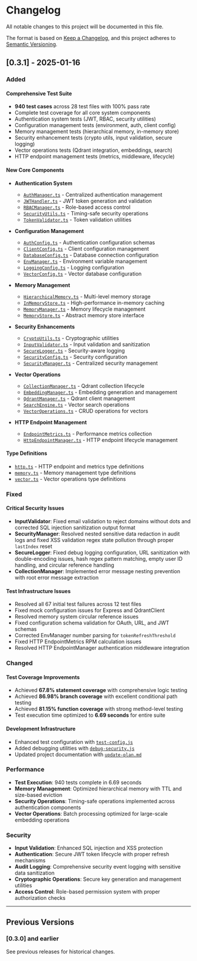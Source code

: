 # Changelog

All notable changes to this project will be documented in this file.

The format is based on [Keep a Changelog](https://keepachangelog.com/en/1.0.0/),
and this project adheres to [Semantic Versioning](https://semver.org/spec/v2.0.0.html).

## [0.3.1] - 2025-01-16

### Added

#### Comprehensive Test Suite
- **940 test cases** across 28 test files with 100% pass rate
- Complete test coverage for all core system components
- Authentication system tests (JWT, RBAC, security utilities)
- Configuration management tests (environment, auth, client config)
- Memory management tests (hierarchical memory, in-memory store)
- Security enhancement tests (crypto utils, input validation, secure logging)
- Vector operations tests (Qdrant integration, embeddings, search)
- HTTP endpoint management tests (metrics, middleware, lifecycle)

#### New Core Components
- **Authentication System**
  - [`AuthManager.ts`](packages/core/src/auth/AuthManager.ts) - Centralized authentication management
  - [`JWTHandler.ts`](packages/core/src/auth/JWTHandler.ts) - JWT token generation and validation
  - [`RBACManager.ts`](packages/core/src/auth/RBACManager.ts) - Role-based access control
  - [`SecurityUtils.ts`](packages/core/src/auth/SecurityUtils.ts) - Timing-safe security operations
  - [`TokenValidator.ts`](packages/core/src/auth/TokenValidator.ts) - Token validation utilities

- **Configuration Management**
  - [`AuthConfig.ts`](packages/core/src/config/AuthConfig.ts) - Authentication configuration schemas
  - [`ClientConfig.ts`](packages/core/src/config/ClientConfig.ts) - Client configuration management
  - [`DatabaseConfig.ts`](packages/core/src/config/DatabaseConfig.ts) - Database connection configuration
  - [`EnvManager.ts`](packages/core/src/config/EnvManager.ts) - Environment variable management
  - [`LoggingConfig.ts`](packages/core/src/config/LoggingConfig.ts) - Logging configuration
  - [`VectorConfig.ts`](packages/core/src/config/VectorConfig.ts) - Vector database configuration

- **Memory Management**
  - [`HierarchicalMemory.ts`](packages/core/src/memory/HierarchicalMemory.ts) - Multi-level memory storage
  - [`InMemoryStore.ts`](packages/core/src/memory/InMemoryStore.ts) - High-performance in-memory caching
  - [`MemoryManager.ts`](packages/core/src/memory/MemoryManager.ts) - Memory lifecycle management
  - [`MemoryStore.ts`](packages/core/src/memory/MemoryStore.ts) - Abstract memory store interface

- **Security Enhancements**
  - [`CryptoUtils.ts`](packages/core/src/security/CryptoUtils.ts) - Cryptographic utilities
  - [`InputValidator.ts`](packages/core/src/security/InputValidator.ts) - Input validation and sanitization
  - [`SecureLogger.ts`](packages/core/src/security/SecureLogger.ts) - Security-aware logging
  - [`SecurityConfig.ts`](packages/core/src/security/SecurityConfig.ts) - Security configuration
  - [`SecurityManager.ts`](packages/core/src/security/SecurityManager.ts) - Centralized security management

- **Vector Operations**
  - [`CollectionManager.ts`](packages/core/src/vector/qdrant/CollectionManager.ts) - Qdrant collection lifecycle
  - [`EmbeddingManager.ts`](packages/core/src/vector/qdrant/EmbeddingManager.ts) - Embedding generation and management
  - [`QdrantManager.ts`](packages/core/src/vector/qdrant/QdrantManager.ts) - Qdrant client management
  - [`SearchEngine.ts`](packages/core/src/vector/qdrant/SearchEngine.ts) - Vector search operations
  - [`VectorOperations.ts`](packages/core/src/vector/qdrant/VectorOperations.ts) - CRUD operations for vectors

- **HTTP Endpoint Management**
  - [`EndpointMetrics.ts`](packages/core/src/http/EndpointMetrics.ts) - Performance metrics collection
  - [`HttpEndpointManager.ts`](packages/core/src/http/HttpEndpointManager.ts) - HTTP endpoint lifecycle management

#### Type Definitions
- [`http.ts`](packages/types/src/http.ts) - HTTP endpoint and metrics type definitions
- [`memory.ts`](packages/types/src/memory.ts) - Memory management type definitions  
- [`vector.ts`](packages/types/src/vector.ts) - Vector operations type definitions

### Fixed

#### Critical Security Issues
- **InputValidator**: Fixed email validation to reject domains without dots and corrected SQL injection sanitization output format
- **SecurityManager**: Resolved nested sensitive data redaction in audit logs and fixed XSS validation regex state pollution through proper `lastIndex` reset
- **SecureLogger**: Fixed debug logging configuration, URL sanitization with double-encoding issues, hash regex pattern matching, empty user ID handling, and circular reference handling
- **CollectionManager**: Implemented error message nesting prevention with root error message extraction

#### Test Infrastructure Issues
- Resolved all 67 initial test failures across 12 test files
- Fixed mock configuration issues for Express and QdrantClient
- Resolved memory system circular reference issues
- Fixed configuration schema validation for OAuth, URL, and JWT schemas
- Corrected EnvManager number parsing for `tokenRefreshThreshold`
- Fixed HTTP EndpointMetrics RPM calculation issues
- Resolved HTTP EndpointManager authentication middleware integration

### Changed

#### Test Coverage Improvements
- Achieved **67.8% statement coverage** with comprehensive logic testing
- Achieved **86.98% branch coverage** with excellent conditional path testing
- Achieved **81.15% function coverage** with strong method-level testing
- Test execution time optimized to **6.69 seconds** for entire suite

#### Development Infrastructure
- Enhanced test configuration with [`test-config.js`](test-config.js)
- Added debugging utilities with [`debug-security.js`](debug-security.js)
- Updated project documentation with [`update-plan.md`](update-plan.md)

### Performance

- **Test Execution**: 940 tests complete in 6.69 seconds
- **Memory Management**: Optimized hierarchical memory with TTL and size-based eviction
- **Security Operations**: Timing-safe operations implemented across authentication components
- **Vector Operations**: Batch processing optimized for large-scale embedding operations

### Security

- **Input Validation**: Enhanced SQL injection and XSS protection
- **Authentication**: Secure JWT token lifecycle with proper refresh mechanisms
- **Audit Logging**: Comprehensive security event logging with sensitive data sanitization
- **Cryptographic Operations**: Secure key generation and management utilities
- **Access Control**: Role-based permission system with proper authorization checks

---

## Previous Versions

### [0.3.0] and earlier
See previous releases for historical changes.